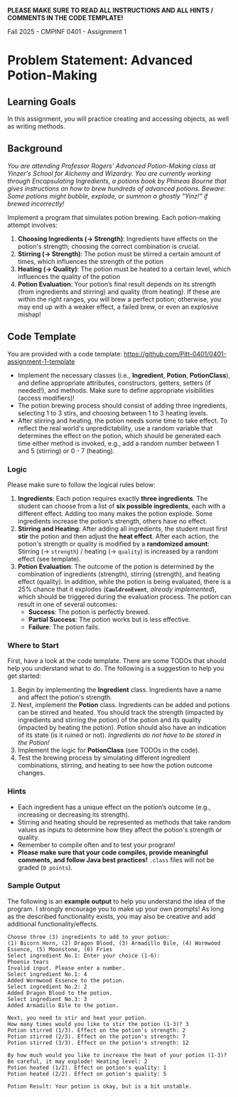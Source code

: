 **PLEASE MAKE SURE TO READ ALL INSTRUCTIONS AND ALL HINTS / COMMENTS IN THE CODE TEMPLATE!**

Fall 2025 - CMPINF 0401 - Assignment 1
# Problem Statement: Advanced Potion-Making
## Learning Goals
In this assignment, you will practice creating and accessing objects, as well as writing methods.

## Background 
*You are attending Professor Rogers' Advanced Potion-Making class at Yinzer's School for Alchemy and Wizardry.
You are currently working through *Encapsulating Ingredients*, a potions book by Phineas Bourne that gives instructions on how to brew hundreds of advanced potions.
Beware: Some potions might bubble, explode, or summon a ghostly "Yinz!" if brewed incorrectly!*

Implement a program that simulates potion brewing.
Each potion-making attempt involves:
1. **Choosing Ingredients (-> Strength)**: Ingredients have effects on the potion's strength; choosing the correct combination is crucial.
2. **Stirring (-> Strength)**: The potion must be stirred a certain amount of times, which influences the strength of the potion
3. **Heating (-> Quality)**: The potion must be heated to a certain level, which influences the quality of the potion
4. **Potion Evaluation**: Your potion’s final result depends on its strength (from ingredients and stirring) and quality (from heating). If these are within the right ranges, you will brew a perfect potion; otherwise, you may end up with a weaker effect, a failed brew, or even an explosive mishap!

## Code Template
You are provided with a code template: https://github.com/Pitt-0401/0401-assignment-1-template

- Implement the necessary classes (i.e., **Ingredient**, **Potion**, **PotionClass**), and define appropriate attributes, constructors, getters, setters (if needed!), and methods. Make sure to define appropriate visibilities (access modifiers)!
- The potion brewing process should consist of adding three ingredients, selecting 1 to 3 stirs, and choosing between 1 to 3 heating levels. 
- After stirring and heating, the potion needs some time to take effect. To reflect the real world's unpredictability, use a random variable that determines the effect on the potion, which should be generated each time either method is invoked, e.g., add a random number between 1 and 5 (stirring) or 0 - 7 (heating).

### Logic
Please make sure to follow the logical rules below:
1. **Ingredients**: Each potion requires exactly **three ingredients**. The student can choose from a list of **six possible ingredients**, each with a different effect. Adding too many makes the potion explode.
Some ingredients increase the potion’s strength, others have no effect.
2. **Stirring and Heating**: After adding all ingredients, the student must first **stir** the potion and then adjust the **heat effect**. After each action, the potion's strength or quality is modified by a **randomized amount**: Stirring (-> `strength`) / heating (-> `quality`) is increased by a random effect (see template). 
3. **Potion Evaluation**: The outcome of the potion is determined by the combination of ingredients (strength), stirring (strength), and heating effect (quality). 
In addition, while the potion is being evaluated, there is a 25% chance that it explodes (**`CauldronEvent`**, *already implemented*), which should be triggered during the evaluation process.
The potion can result in one of several outcomes:
   - **Success**: The potion is perfectly brewed.
   - **Partial Success**: The potion works but is less effective.
   - **Failure**: The potion fails.

### Where to Start
First, have a look at the code template. There are some TODOs that should help you understand what to do.
The following is a suggestion to help you get started:
1. Begin by implementing the **Ingredient** class. Ingredients have a name and affect the potion's strength.
2. Next, implement the **Potion** class. Ingredients can be added and potions can be stirred and heated. You should track the strength (impacted by ingredients and stirring the potion) of the potion and its quality (impacted by heating the potion). Potion should also have an indication of its state (is it ruined or not). *Ingredients do not have to be stored in the Potion!* 
3. Implement the logic for **PotionClass** (see TODOs in the code).
4. Test the brewing process by simulating different ingredient combinations, stirring, and heating to see how the potion outcome changes.

### Hints
- Each ingredient has a unique effect on the potion’s outcome (e.g., increasing or decreasing its strength).
- Stirring and heating should be represented as methods that take random values as inputs to determine how they affect the potion's strength or quality.
- Remember to compile often and to test your program!
- **Please make sure that your code compiles, provide meaningful comments, and follow Java best practices!** `.class` files will not be graded (`0 points`).

### Sample Output
The following is an **example output** to help you understand the idea of the program. 
I strongly encourage you to make up your own prompts! 
As long as the described functionality exists, you may also be creative and add additional functionality/effects.

```
Choose three (3) ingredients to add to your potion:
(1) Bicorn Horn, (2) Dragon Blood, (3) Armadillo Bile, (4) Wormwood Essence, (5) Moonstone, (6) Fries
Select ingredient No.1: Enter your choice (1-6):
Phoenix tears                    
Invalid input. Please enter a number.
Select ingredient No.1: 4
Added Wormwood Essence to the potion.
Select ingredient No.2: 2
Added Dragon Blood to the potion.
Select ingredient No.3: 3
Added Armadillo Bile to the potion.

Next, you need to stir and heat your potion.
How many times would you like to stir the potion (1-3)? 3
Potion stirred (1/3). Effect on the potion's strength: 2
Potion stirred (2/3). Effect on the potion's strength: 7
Potion stirred (3/3). Effect on the potion's strength: 12

By how much would you like to increase the heat of your potion (1-3)?
Be careful, it may explode! Heating level: 2
Potion heated (1/2). Effect on potion's quality: 1
Potion heated (2/2). Effect on potion's quality: 5

Potion Result: Your potion is okay, but is a bit unstable.
```